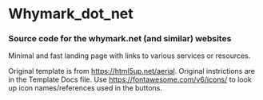 # Whymark_dot_net
### Source code for the whymark.net (and similar) websites


Minimal and fast landing page with links to various services or resources.

Original template is from https://html5up.net/aerial. Original instrictions are in the Template Docs file.
Use https://fontawesome.com/v6/icons/ to look up icon names/references used in the buttons.
